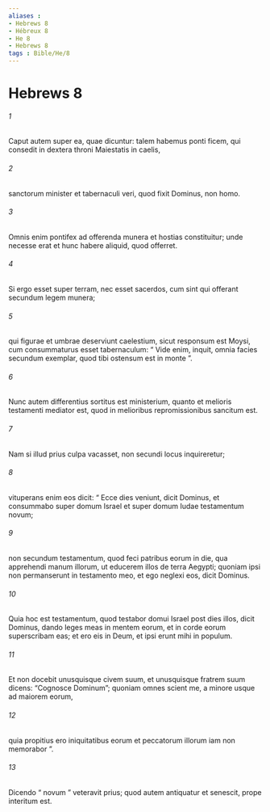 ```yaml
---
aliases : 
- Hebrews 8
- Hébreux 8
- He 8
- Hebrews 8
tags : Bible/He/8
---
```


# Hebrews 8

###### 1
Caput autem super ea, quae dicuntur: talem habemus ponti ficem, qui consedit in dextera throni Maiestatis in caelis, 
###### 2
sanctorum minister et tabernaculi veri, quod fixit Dominus, non homo.
###### 3
Omnis enim pontifex ad offerenda munera et hostias constituitur; unde necesse erat et hunc habere aliquid, quod offerret. 
###### 4
Si ergo esset super terram, nec esset sacerdos, cum sint qui offerant secundum legem munera; 
###### 5
qui figurae et umbrae deserviunt caelestium, sicut responsum est Moysi, cum consummaturus esset tabernaculum: “ Vide enim, inquit, omnia facies secundum exemplar, quod tibi ostensum est in monte ”. 
###### 6
Nunc autem differentius sortitus est ministerium, quanto et melioris testamenti mediator est, quod in melioribus repromissionibus sancitum est. 
###### 7
Nam si illud prius culpa vacasset, non secundi locus inquireretur; 
###### 8
vituperans enim eos dicit: “ Ecce dies veniunt, dicit Dominus, et consummabo super domum Israel et super domum Iudae testamentum novum; 
###### 9
non secundum testamentum, quod feci patribus eorum in die, qua apprehendi manum illorum, ut educerem illos de terra Aegypti; quoniam ipsi non permanserunt in testamento meo, et ego neglexi eos, dicit Dominus. 
###### 10
Quia hoc est testamentum, quod testabor domui Israel post dies illos, dicit Dominus, dando leges meas in mentem eorum, et in corde eorum superscribam eas; et ero eis in Deum, et ipsi erunt mihi in populum. 
###### 11
Et non docebit unusquisque civem suum, et unusquisque fratrem suum dicens: “Cognosce Dominum”; quoniam omnes scient me, a minore usque ad maiorem eorum, 
###### 12
quia propitius ero iniquitatibus eorum et peccatorum illorum iam non memorabor ”.
###### 13
Dicendo “ novum ” veteravit prius; quod autem antiquatur et senescit, prope interitum est.

